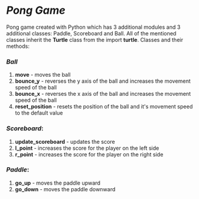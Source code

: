 # *Pong Game*

Pong game created with Python which has 3 additional modules and 3 additional classes: Paddle, Scoreboard and Ball.
All of the mentioned classes inherit the **Turtle** class from the import **turtle**. Classes and their methods:
### *Ball*
1. **move** - moves the ball
2. **bounce_y** - reverses the y axis of the ball and increases the movement speed of the ball
3. **bounce_x** - reverses the x axis of the ball and increases the movement speed of the ball
4. **reset_position** - resets the position of the ball and it's movement speed to the default value

### *Scoreboard*:
1. **update_scoreboard** - updates the score
2. **l_point** - increases the score for the player on the left side
3. **r_point** - increases the score for the player on the right side

### *Paddle*:
1. **go_up** - moves the paddle upward
2. **go_down** - moves the paddle downward